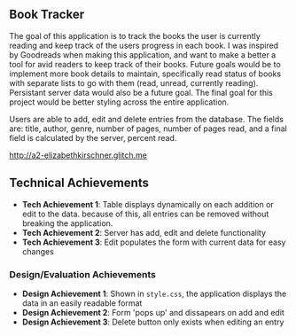 ## Book Tracker

The goal of this application is to track the books the user is currently reading and keep track of the users progress in each book.  I was inspired by Goodreads when making this application, and want to make a better a tool for avid readers to keep track of their books.  Future goals would be to implement more book details to maintain, specifically read status of books with separate lists to go with them (read, unread, currently reading).  Persistant server data would also be a future goal. The final goal for this project would be better styling across the entire application.

Users are able to add, edit and delete entries from the database.  The fields are: title, author, genre, number of pages, number of pages read, and a final field is calculated by the server, percent read.

http://a2-elizabethkirschner.glitch.me

## Technical Achievements
- **Tech Achievement 1**: Table displays dynamically on each addition or edit to the data.  because of this, all entries                             can be removed without breaking the application.
- **Tech Achievement 2**: Server has add, edit and delete functionality
- **Tech Achievement 3**: Edit populates the form with current data for easy changes

### Design/Evaluation Achievements
- **Design Achievement 1**: Shown in `style.css`, the application displays the data in an easily readable format
- **Design Achievement 2**: Form 'pops up' and dissapears on add and edit
- **Design Achievement 3**: Delete button only exists when editing an entry
